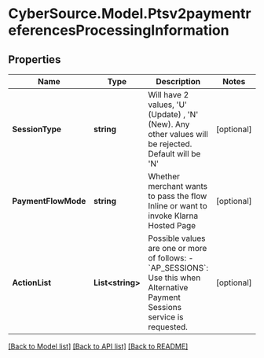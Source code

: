 # CyberSource.Model.Ptsv2paymentreferencesProcessingInformation
## Properties

Name | Type | Description | Notes
------------ | ------------- | ------------- | -------------
**SessionType** | **string** | Will have 2 values, &#39;U&#39; (Update) , &#39;N&#39; (New). Any other values will be rejected. Default will be &#39;N&#39;  | [optional] 
**PaymentFlowMode** | **string** | Whether merchant wants to pass the flow Inline or want to invoke Klarna Hosted Page  | [optional] 
**ActionList** | **List&lt;string&gt;** | Possible values are one or more of follows:   - &#x60;AP_SESSIONS&#x60;: Use this when Alternative Payment Sessions service is requested.  | [optional] 

[[Back to Model list]](../README.md#documentation-for-models) [[Back to API list]](../README.md#documentation-for-api-endpoints) [[Back to README]](../README.md)

